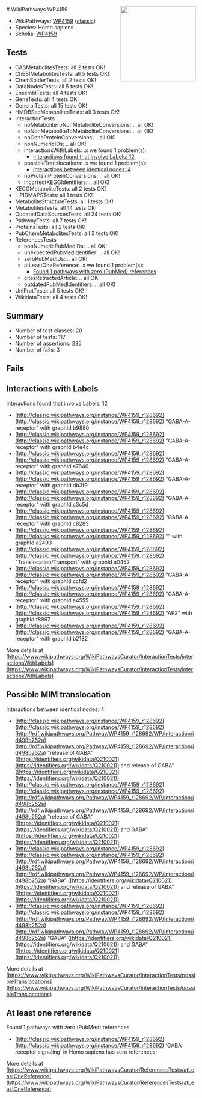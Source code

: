 <img style="float: right; width: 200px" src="https://upload.wikimedia.org/wikipedia/commons/thumb/8/83/Wplogo_with_text_500.png/640px-Wplogo_with_text_500.png" />
# WikiPathways WP4159

* WikiPathways: [WP4159](https://wikipathways.org/pathways/WP4159) ([classic](https://classic.wikipathways.org/instance/WP4159))
* Species: Homo sapiens
* Scholia: [WP4159](https://scholia.toolforge.org/wikipathways/WP4159)
## Tests
* CASMetabolitesTests: all 2 tests OK!
* ChEBIMetabolitesTests: all 5 tests OK!
* ChemSpiderTests: all 2 tests OK!
* DataNodesTests: all 5 tests OK!
* EnsemblTests: all 4 tests OK!
* GeneTests: all 4 tests OK!
* GeneralTests: all 15 tests OK!
* HMDBSecMetabolitesTests: all 3 tests OK!
* InteractionTests
    * noMetaboliteToNonMetaboliteConversions: .. all OK!
    * noNonMetaboliteToMetaboliteConversions: .. all OK!
    * noGeneProteinConversions: .. all OK!
    * nonNumericIDs: .. all OK!
    * interactionsWithLabels: .x we found 1 problem(s):
        * [Interactions found that involve Labels: 12](#fe97a8ba)
    * possibleTranslocations: .x we found 1 problem(s):
        * [Interactions between identical nodes: 4](#1c118209)
    * noProteinProteinConversions: .. all OK!
    * incorrectKEGGIdentifiers: .. all OK!
* KEGGMetaboliteTests: all 2 tests OK!
* LIPIDMAPSTests: all 1 tests OK!
* MetaboliteStructureTests: all 1 tests OK!
* MetabolitesTests: all 14 tests OK!
* OudatedDataSourcesTests: all 24 tests OK!
* PathwayTests: all 7 tests OK!
* ProteinsTests: all 2 tests OK!
* PubChemMetabolitesTests: all 3 tests OK!
* ReferencesTests
    * nonNumericPubMedIDs: .. all OK!
    * unexpectedPubMedIdentifier: .. all OK!
    * zeroPubMedIDs: .. all OK!
    * atLeastOneReference: .x we found 1 problem(s):
        * [Found 1 pathways with zero (PubMed) references](#d0a459f0)
    * citesRetractedArticle: .. all OK!
    * outdatedPubMedIdentifiers: .. all OK!
* UniProtTests: all 5 tests OK!
* WikidataTests: all 4 tests OK!


## Summary

* Number of test classes: 20
* Number of tests: 117
* Number of assertions: 235
* Number of fails: 3

## Fails

<a name="fe97a8ba" />

## Interactions with Labels

Interactions found that involve Labels: 12

* [http://classic.wikipathways.org/instance/WP4159_r128692](http://classic.wikipathways.org/instance/WP4159_r128692) "GABA-A-receptor" with graphId b9880
* [http://classic.wikipathways.org/instance/WP4159_r128692](http://classic.wikipathways.org/instance/WP4159_r128692) "GABA-A-receptor" with graphId b4e4c
* [http://classic.wikipathways.org/instance/WP4159_r128692](http://classic.wikipathways.org/instance/WP4159_r128692) "GABA-A-receptor" with graphId a7640
* [http://classic.wikipathways.org/instance/WP4159_r128692](http://classic.wikipathways.org/instance/WP4159_r128692) "GABA-A-receptor" with graphId db3f9
* [http://classic.wikipathways.org/instance/WP4159_r128692](http://classic.wikipathways.org/instance/WP4159_r128692) "GABA-A-receptor" with graphId c3c5d
* [http://classic.wikipathways.org/instance/WP4159_r128692](http://classic.wikipathways.org/instance/WP4159_r128692) "GABA-A-receptor" with graphId c8283
* [http://classic.wikipathways.org/instance/WP4159_r128692](http://classic.wikipathways.org/instance/WP4159_r128692) "" with graphId a2493
* [http://classic.wikipathways.org/instance/WP4159_r128692](http://classic.wikipathways.org/instance/WP4159_r128692) "Translocation/Transport" with graphId a0452
* [http://classic.wikipathways.org/instance/WP4159_r128692](http://classic.wikipathways.org/instance/WP4159_r128692) "GABA-A-receptor" with graphId ccfd2
* [http://classic.wikipathways.org/instance/WP4159_r128692](http://classic.wikipathways.org/instance/WP4159_r128692) "GABA-A-receptor" with graphId a4555
* [http://classic.wikipathways.org/instance/WP4159_r128692](http://classic.wikipathways.org/instance/WP4159_r128692) "AP2" with graphId f8897
* [http://classic.wikipathways.org/instance/WP4159_r128692](http://classic.wikipathways.org/instance/WP4159_r128692) "GABA-A-receptor" with graphId b2182


More details at [https://www.wikipathways.org/WikiPathwaysCurator/InteractionTests/interactionsWithLabels](https://www.wikipathways.org/WikiPathwaysCurator/InteractionTests/interactionsWithLabels)

<a name="1c118209" />

## Possible MIM translocation

Interactions between identical nodes: 4

* [http://classic.wikipathways.org/instance/WP4159_r128692](http://classic.wikipathways.org/instance/WP4159_r128692) [http://rdf.wikipathways.org/Pathway/WP4159_r128692/WP/Interaction/id498b252a](http://rdf.wikipathways.org/Pathway/WP4159_r128692/WP/Interaction/id498b252a) "release of GABA" ([https://identifiers.org/wikidata/Q210021](https://identifiers.org/wikidata/Q210021)) and 
release of GABA" ([https://identifiers.org/wikidata/Q210021](https://identifiers.org/wikidata/Q210021))
* [http://classic.wikipathways.org/instance/WP4159_r128692](http://classic.wikipathways.org/instance/WP4159_r128692) [http://rdf.wikipathways.org/Pathway/WP4159_r128692/WP/Interaction/id498b252a](http://rdf.wikipathways.org/Pathway/WP4159_r128692/WP/Interaction/id498b252a) "release of GABA" ([https://identifiers.org/wikidata/Q210021](https://identifiers.org/wikidata/Q210021)) and 
GABA" ([https://identifiers.org/wikidata/Q210021](https://identifiers.org/wikidata/Q210021))
* [http://classic.wikipathways.org/instance/WP4159_r128692](http://classic.wikipathways.org/instance/WP4159_r128692) [http://rdf.wikipathways.org/Pathway/WP4159_r128692/WP/Interaction/id498b252a](http://rdf.wikipathways.org/Pathway/WP4159_r128692/WP/Interaction/id498b252a) "GABA" ([https://identifiers.org/wikidata/Q210021](https://identifiers.org/wikidata/Q210021)) and 
release of GABA" ([https://identifiers.org/wikidata/Q210021](https://identifiers.org/wikidata/Q210021))
* [http://classic.wikipathways.org/instance/WP4159_r128692](http://classic.wikipathways.org/instance/WP4159_r128692) [http://rdf.wikipathways.org/Pathway/WP4159_r128692/WP/Interaction/id498b252a](http://rdf.wikipathways.org/Pathway/WP4159_r128692/WP/Interaction/id498b252a) "GABA" ([https://identifiers.org/wikidata/Q210021](https://identifiers.org/wikidata/Q210021)) and 
GABA" ([https://identifiers.org/wikidata/Q210021](https://identifiers.org/wikidata/Q210021))


More details at [https://www.wikipathways.org/WikiPathwaysCurator/InteractionTests/possibleTranslocations](https://www.wikipathways.org/WikiPathwaysCurator/InteractionTests/possibleTranslocations)

<a name="d0a459f0" />

## At least one reference

Found 1 pathways with zero (PubMed) references

* [http://classic.wikipathways.org/instance/WP4159_r128692](http://classic.wikipathways.org/instance/WP4159_r128692) 'GABA receptor signaling' in Homo sapiens has zero references; 


More details at [https://www.wikipathways.org/WikiPathwaysCurator/ReferencesTests/atLeastOneReference](https://www.wikipathways.org/WikiPathwaysCurator/ReferencesTests/atLeastOneReference)

